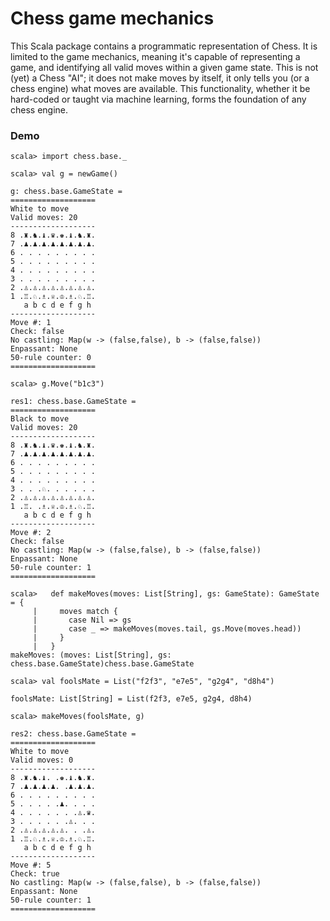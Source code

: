 # Chess game mechanics
This Scala package contains a programmatic representation of Chess.
It is limited to the game mechanics, meaning it's capable of representing a game, and identifying all valid moves within a given game state.
This is not (yet) a Chess "AI"; it does not make moves by itself, it only tells you (or a chess engine) what moves are available.
This functionality, whether it be hard-coded or taught via machine learning, forms the foundation of any chess engine.

### Demo
```
scala> import chess.base._

scala> val g = newGame()

g: chess.base.GameState =
===================
White to move
Valid moves: 20
-------------------
8 .♜.♞.♝.♛.♚.♝.♞.♜.
7 .♟.♟.♟.♟.♟.♟.♟.♟.
6 . . . . . . . . .
5 . . . . . . . . .
4 . . . . . . . . .
3 . . . . . . . . .
2 .♙.♙.♙.♙.♙.♙.♙.♙.
1 .♖.♘.♗.♕.♔.♗.♘.♖.
   a b c d e f g h
-------------------
Move #: 1
Check: false
No castling: Map(w -> (false,false), b -> (false,false))
Enpassant: None
50-rule counter: 0
===================

scala> g.Move("b1c3")

res1: chess.base.GameState =
===================
Black to move
Valid moves: 20
-------------------
8 .♜.♞.♝.♛.♚.♝.♞.♜.
7 .♟.♟.♟.♟.♟.♟.♟.♟.
6 . . . . . . . . .
5 . . . . . . . . .
4 . . . . . . . . .
3 . . .♘. . . . . .
2 .♙.♙.♙.♙.♙.♙.♙.♙.
1 .♖. .♗.♕.♔.♗.♘.♖.
   a b c d e f g h
-------------------
Move #: 2
Check: false
No castling: Map(w -> (false,false), b -> (false,false))
Enpassant: None
50-rule counter: 1
===================

scala>   def makeMoves(moves: List[String], gs: GameState): GameState = {
     |     moves match {
     |       case Nil => gs
     |       case _ => makeMoves(moves.tail, gs.Move(moves.head))
     |     }
     |   }
makeMoves: (moves: List[String], gs: chess.base.GameState)chess.base.GameState

scala> val foolsMate = List("f2f3", "e7e5", "g2g4", "d8h4")

foolsMate: List[String] = List(f2f3, e7e5, g2g4, d8h4)

scala> makeMoves(foolsMate, g)

res2: chess.base.GameState =
===================
White to move
Valid moves: 0
-------------------
8 .♜.♞.♝. .♚.♝.♞.♜.
7 .♟.♟.♟.♟. .♟.♟.♟.
6 . . . . . . . . .
5 . . . . .♟. . . .
4 . . . . . . .♙.♛.
3 . . . . . .♙. . .
2 .♙.♙.♙.♙.♙. . .♙.
1 .♖.♘.♗.♕.♔.♗.♘.♖.
   a b c d e f g h
-------------------
Move #: 5
Check: true
No castling: Map(w -> (false,false), b -> (false,false))
Enpassant: None
50-rule counter: 1
===================

```
